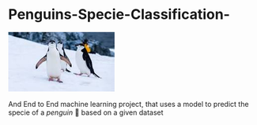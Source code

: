 # Penguins-Specie-Classification-

![image of penguins](images/download.jpg)

And End to End machine learning project, that uses a model to predict the specie of a $penguin$ 🐧 based on a given dataset 
